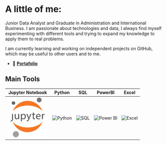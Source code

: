 # A little of me:
Junior Data Analyst and Graduate in Administration and International Business. I am passionate about technologies and data, I always find myself experimenting with different tools and trying to expand my knowledge to apply them to real problems.

I am currently learning and working on independent projects on GitHub, which may be useful to other users and to me.

- 📂 **[Portafolio](https://github.com/DanielCortez94?tab=repositories)**

## Main Tools

| Jupyter Notebook | Python | SQL | PowerBI | Excel |
|-------------------|--------|-----|---------|-------|
| <img src="https://raw.githubusercontent.com/github/explore/main/topics/jupyter-notebook/jupyter-notebook.png" alt="Jupyter" width="130"> | <img src="https://img.icons8.com/color/48/000000/python.png" alt="Python" width="130"> |  <img src="https://img.icons8.com/ios-filled/80/000000/database.png" alt="SQL" width="130">     | <img src="https://iconos8.es/icon/Ny0t2MYrJ70p/power-bi-2021" alt="Power BI" width="130"> |  <img src="https://img.icons8.com/color/80/000000/microsoft-excel-2019.png" alt="Excel" width="130"> |


